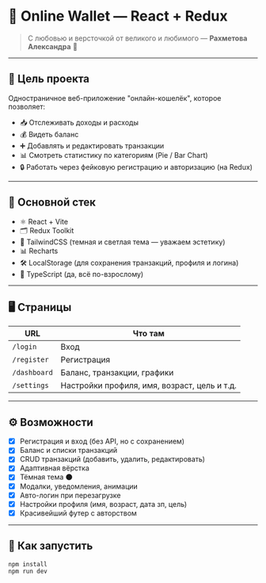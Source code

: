 # 💸 Online Wallet — React + Redux

> С любовью и версточкой от великого и любимого — **Рахметова Александра** 👑

---

## 🎯 Цель проекта

Одностраничное веб-приложение "онлайн-кошелёк", которое позволяет:

- 📥 Отслеживать доходы и расходы
- 💰 Видеть баланс
- ➕ Добавлять и редактировать транзакции
- 📊 Смотреть статистику по категориям (Pie / Bar Chart)
- 🔒 Работать через фейковую регистрацию и авторизацию (на Redux)

---

## 🧩 Основной стек

- ⚛️ React + Vite
- 🗂 Redux Toolkit
- 💅 TailwindCSS (темная и светлая тема — уважаем эстетику)
- 📊 Recharts
- 🛠 LocalStorage (для сохранения транзакций, профиля и логина)
- 🧠 TypeScript (да, всё по-взрослому)

---

## 🖥️ Страницы

| URL          | Что там                                    |
|--------------|---------------------------------------------|
| `/login`     | Вход                                        |
| `/register`  | Регистрация                                 |
| `/dashboard` | Баланс, транзакции, графики                 |
| `/settings`  | Настройки профиля, имя, возраст, цель и т.д.|

---

## ⚙️ Возможности

- [x] Регистрация и вход (без API, но с сохранением)
- [x] Баланс и списки транзакций
- [x] CRUD транзакций (добавить, удалить, редактировать)
- [x] Адаптивная вёрстка
- [x] Тёмная тема 🌑
- [x] Модалки, уведомления, анимации
- [x] Авто-логин при перезагрузке
- [x] Настройки профиля (имя, возраст, дата зп, цель)
- [x] Красивейший футер с авторством

---

## 🧪 Как запустить

```bash
npm install
npm run dev
